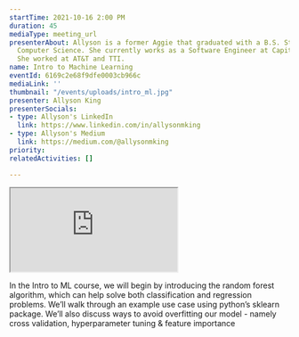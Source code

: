 ```yaml
---
startTime: 2021-10-16 2:00 PM
duration: 45
mediaType: meeting_url
presenterAbout: Allyson is a former Aggie that graduated with a B.S. Statistics and
  Computer Science. She currently works as a Software Engineer at Capital One. Previously,
  She worked at AT&T and TTI.
name: Intro to Machine Learning
eventId: 6169c2e68f9dfe0003cb966c
mediaLink: ''
thumbnail: "/events/uploads/intro_ml.jpg"
presenter: Allyson King
presenterSocials:
- type: Allyson's LinkedIn
  link: https://www.linkedin.com/in/allysonmking
- type: Allyson's Medium
  link: https://medium.com/@allysonmking
priority: 
relatedActivities: []

---
```

<div class="embed-responsive embed-responsive-16by9">
  <iframe src="https://www.youtube.com/embed/VGJcylKttCc" title="Trailer" allowfullscreen class="embed-responsive-item"></iframe>
</div>


In the Intro to ML course, we will begin by introducing the random forest algorithm, which can help solve both classification and regression problems. We’ll walk through an example use case using python’s sklearn package. We’ll also discuss ways to avoid overfitting our model - namely cross validation, hyperparameter tuning & feature importance